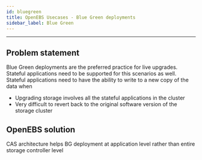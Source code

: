 ```yaml
---
id: bluegreen
title: OpenEBS Usecases - Blue Green deployments
sidebar_label: Blue Green
---
```


------

## Problem statement

Blue Green deployments are the preferred practice for live upgrades. Stateful applications need to be supported for this scenarios as well. Stateful applications need to have the ability to write to a new copy of the data when 

- Upgrading storage involves all the stateful applications in the cluster
- Very difficult to revert back to the original software version of the storage cluster


## OpenEBS solution

CAS architecture helps BG deployment at application level rather than entire storage controller level












<!-- Hotjar Tracking Code for https://docs.openebs.io -->
<script>
   (function(h,o,t,j,a,r){
       h.hj=h.hj||function(){(h.hj.q=h.hj.q||[]).push(arguments)};
       h._hjSettings={hjid:785693,hjsv:6};
       a=o.getElementsByTagName('head')[0];
       r=o.createElement('script');r.async=1;
       r.src=t+h._hjSettings.hjid+j+h._hjSettings.hjsv;
       a.appendChild(r);
   })(window,document,'https://static.hotjar.com/c/hotjar-','.js?sv=');
</script>
